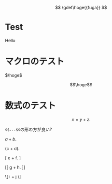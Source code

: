 $$
\gdef\hoge{{fuga}}
$$

# Test
Hello

# マクロのテスト
$\hoge$

$$\hoge$$

# 数式のテスト
$$
x = y + z.
$$

`$$...$$`の形の方が良い?

$a + b$.

\(c + d\).

\[
e + f.
\]

[[
g + h.
]]

\\[
i + j
\\]
